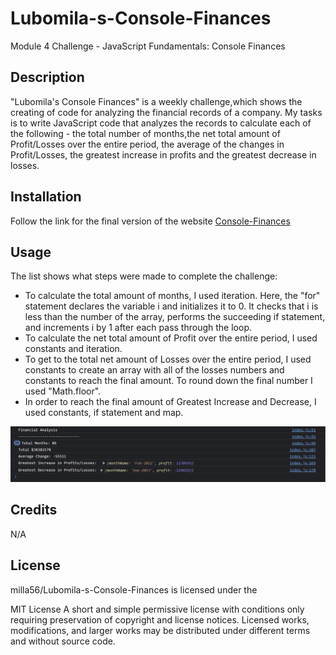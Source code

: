# Lubomila-s-Console-Finances
Module 4 Challenge - JavaScript Fundamentals: Console Finances

## Description

"Lubomila's Console Finances" is a weekly challenge,which shows the creating of code for analyzing the financial records of a company. My tasks is to write JavaScript code that analyzes the records to calculate each of the following - the total number of months,the net total amount of Profit/Losses over the entire period, the average of the changes in Profit/Losses, the greatest increase in profits and the greatest decrease in losses.

## Installation

Follow the link for the final version of the website [Console-Finances](https://milla56.github.io/Lubomila-s-Console-Finances/) 

## Usage
The list shows what steps were made to complete the challenge:
- To calculate the total amount of months, I used iteration.  Here, the "for" statement declares the variable i and initializes it to 0. It checks that i is less than the number of the array, performs the succeeding if statement, and increments i by 1 after each pass through the loop.
- To calculate the net total amount of Profit over the entire period, I used constants and iteration.
- To get to the total net amount of Losses over the entire period, I used constants to create an array with all of the losses numbers and constants to reach the final amount. To round down the final number I used "Math.floor".
- In order to reach the final amount of Greatest Increase and Decrease, I used constants, if statement and map. 


![FINAL RESULT](./screenshot/image%20(2).png)

## Credits

N/A


## License

milla56/Lubomila-s-Console-Finances is licensed under the

MIT License
A short and simple permissive license with conditions only requiring preservation of copyright and license notices. Licensed works, modifications, and larger works may be distributed under different terms and without source code.
